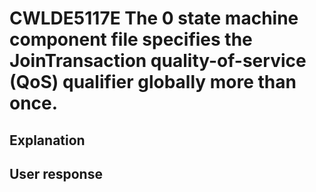 # CWLDE5117E The 0 state machine component file specifies the JoinTransaction quality-of-service (QoS) qualifier globally more than once.

## Explanation

## User response